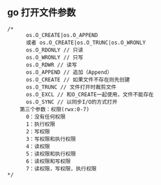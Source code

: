 ## go 打开文件参数
	/*
		  os.O_CREATE|os.O_APPEND
		  或者 os.O_CREATE|os.O_TRUNC|os.O_WRONLY
		  os.O_RDONLY // 只读
		  os.O_WRONLY // 只写
		  os.O_RDWR // 读写
		  os.O_APPEND // 追加（Append）
		  os.O_CREATE // 如果文件不存在则先创建
		  os.O_TRUNC // 文件打开时裁剪文件
		  os.O_EXCL // 和O_CREATE一起使用，文件不能存在
		  os.O_SYNC // 以同步I/O的方式打开
		第三个参数：权限(rwx:0-7)
		  0：没有任何权限
		  1：执行权限
		  2：写权限
		  3：写权限和执行权限
		  4：读权限
		  5：读权限和执行权限
		  6：读权限和写权限
		  7：读权限，写权限，执行权限
	*/